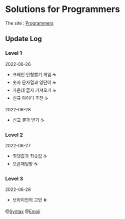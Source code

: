 # Solutions for Programmers

The site : [Programmers](https://programmers.co.kr/)

## Update Log

### Level 1

2022-06-26

- 크레인 인형뽑기 게임 :coffee:
- 숫자 문자열과 영단어 :coffee:
- 가운데 글자 가져오기 :coffee:
- 신규 아이디 추천 :coffee:

2022-06-28

- 신고 결과 받기 :coffee:

### Level 2

2022-06-27

- 최댓값과 최솟값 :coffee:
- 오픈채팅방 :coffee:

### Level 3

2022-06-28

- 브라이언의 고민 :pause_button:

@[Syntax](https://docs.github.com/en/get-started/writing-on-github/getting-started-with-writing-and-formatting-on-github/basic-writing-and-formatting-syntax)
@[Emoji](https://github.com/ikatyang/emoji-cheat-sheet/blob/master/README.md)
